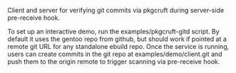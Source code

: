 Client and server for verifying git commits via pkgcruft during server-side pre-receive hook.

To set up an interactive demo, run the examples/pkgcruft-gitd script. By default it uses
the gentoo repo from github, but should work if pointed at a remote git URL for any
standalone ebuild repo. Once the service is running, users can create commits in the git
repo at examples/demo/client.git and push them to the origin remote to trigger scanning
via pre-receive hook.
